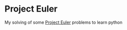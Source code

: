 # Project Euler

My solving of some [Project Euler](https://projecteuler.net) problems to learn python
